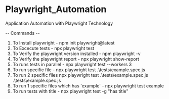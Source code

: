 # Playwright_Automation
Application Automation with Playwright Technology

-- Commands --

1. To Install playwright - npm init playwright@latest
2. To Excecute tests - npx playwright test
3. To Verify the playwright version installed - npm playwright -v
4. To Verify the playwright report - npx playwright show-report
5. To runs tests in parallel - npx playwright test --workers 3
6. To run specific file - npx playwright test .\tests\example.spec.js
7. To run 2 specific files npx playwright test .\tests\example.spec.js .\tests\example.spec.js
8. To run 1 specific files which has 'example' - npx playwright test example
9. To run tests with title - npx playwright test -g "has title"
